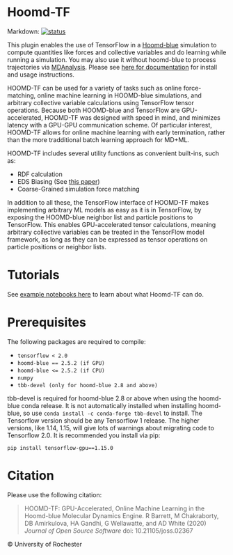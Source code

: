 # Hoomd-TF

Markdown: [![status](https://joss.theoj.org/papers/5d1323eadec82aabe86c65a403ff8f90/status.svg)](https://joss.theoj.org/papers/5d1323eadec82aabe86c65a403ff8f90)

This plugin enables the use of TensorFlow in a [Hoomd-blue](http://glotzerlab.engin.umich.edu/hoomd-blue/) simulation to compute quantities like forces and collective variables and do learning while running a simulation. You may also use it without hoomd-blue to process trajectories via [MDAnalysis](https://www.mdanalysis.org/). Please see [here for documentation](https://hoomd-tf.readthedocs.io/en/latest) for install and usage instructions.

HOOMD-TF can be used for a variety of tasks such as online force-matching, online machine learning in HOOMD-blue simulations, and arbitrary collective variable calculations using TensorFlow tensor operations. Because both HOOMD-blue and TensorFlow are GPU-accelerated, HOOMD-TF was designed with speed in mind, and minimizes latency with a GPU-GPU communication scheme. Of particular interest, HOOMD-TF allows for online machine learning with early termination, rather than the more tradditional batch learning approach for MD+ML.

HOOMD-TF includes several utility functions as convenient built-ins, such as:
* RDF calculation
* EDS Biasing (See [this paper](https://www.tandfonline.com/doi/full/10.1080/08927022.2019.1608988))
* Coarse-Grained simulation force matching

In addition to all these, the TensorFlow interface of HOOMD-TF makes implementing arbitrary ML models as easy as it is in TensorFlow, by exposing the HOOMD-blue neighbor list and particle positions to TensorFlow. This enables GPU-accelerated tensor calculations, meaning arbitrary collective variables can be treated in the TensorFlow model framework, as long as they can be expressed as tensor operations on particle positions or neighbor lists.

# Tutorials

See [example notebooks here](https://nbviewer.jupyter.org/github/ur-whitelab/hoomd-tf/tree/master/examples/) to learn about what Hoomd-TF can do.


# Prerequisites

The following packages are required to compile:

* `tensorflow < 2.0`
* `hoomd-blue == 2.5.2 (if GPU)`
* `hoomd-blue <= 2.5.2 (if CPU)`
* `numpy`
* `tbb-devel (only for hoomd-blue 2.8 and above)`

tbb-devel is required for hoomd-blue 2.8 or above when using the
hoomd-blue conda release. It is not automatically installed when
installing hoomd-blue, so use `conda install -c conda-forge
tbb-devel` to install. The Tensorflow version should be any
Tensorflow 1 release. The higher versions, like 1.14, 1.15, will give
lots of warnings about migrating code to Tensorflow 2.0. It is
recommended you install via pip:

    pip install tensorflow-gpu==1.15.0

# Citation

Please use the following citation:

> HOOMD-TF: GPU-Accelerated, Online Machine Learning in the Hoomd-blue Molecular Dynamics Engine. R Barrett, M Chakraborty, DB Amirkulova,
> HA Gandhi, G Wellawatte, and AD White (2020) *Journal of Open Source Software* doi: 10.21105/joss.02367

&copy; University of Rochester
